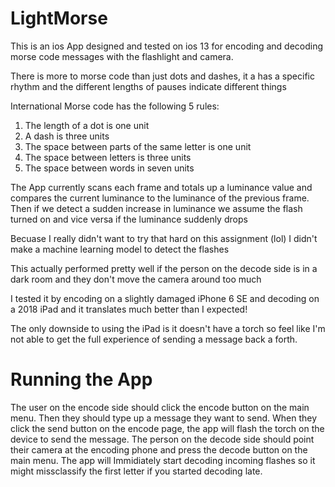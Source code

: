 # LightMorse

This is an ios App designed and tested on ios 13 for encoding and decoding morse code messages with the flashlight and camera.

There is more to morse code than just dots and dashes, it a has a specific rhythm and the different lengths of pauses indicate different things

International Morse code has the following 5 rules:

1.  The length of a dot is one unit
2.  A dash is three units
3.  The space between parts of the same letter is one unit
4.  The space between letters is three units
5.  The space between words in seven units

The App currently scans each frame and totals up a luminance value and compares the current luminance to the luminance of the previous frame.
Then if we detect a sudden increase in luminance we assume the flash turned on and vice versa if the luminance suddenly drops

Becuase I really didn't want to try that hard on this assignment (lol) I didn't make a machine learning model to detect the flashes

This actually performed pretty well if the person on the decode side is in a dark room and they don't move the camera around too much

I tested it by encoding on a slightly damaged iPhone 6 SE and decoding on a 2018 iPad and it translates much better than I expected!

The only downside to using the iPad is it doesn't have a torch so feel like I'm not able to get the full experience of sending a message back a forth.

# Running the App

The user on the encode side should click the encode button on the main menu. Then they should type up a message they want to send.
When they click the send button on the encode page, the app will flash the torch on the device to send the message.
The person on the decode side should point their camera at the encoding phone and press the decode button on the main menu.
The app will Immidiately start decoding incoming flashes so it might missclassify the first letter if you started decoding late. 

